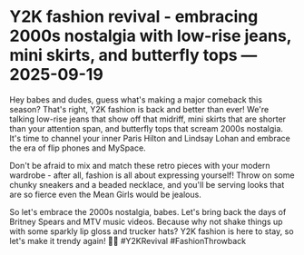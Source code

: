 # Y2K fashion revival - embracing 2000s nostalgia with low-rise jeans, mini skirts, and butterfly tops — 2025-09-19

Hey babes and dudes, guess what's making a major comeback this season? That's right, Y2K fashion is back and better than ever! We're talking low-rise jeans that show off that midriff, mini skirts that are shorter than your attention span, and butterfly tops that scream 2000s nostalgia. It's time to channel your inner Paris Hilton and Lindsay Lohan and embrace the era of flip phones and MySpace.

Don't be afraid to mix and match these retro pieces with your modern wardrobe - after all, fashion is all about expressing yourself! Throw on some chunky sneakers and a beaded necklace, and you'll be serving looks that are so fierce even the Mean Girls would be jealous.

So let's embrace the 2000s nostalgia, babes. Let's bring back the days of Britney Spears and MTV music videos. Because why not shake things up with some sparkly lip gloss and trucker hats? Y2K fashion is here to stay, so let's make it trendy again! 🦋✨ #Y2KRevival #FashionThrowback
